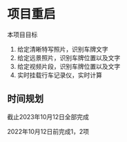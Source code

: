 # 项目重启

本项目目标
1. 给定清晰特写照片，识别车牌文字
2. 给定远景照片，识别车牌位置以及文字
3. 给定视频片段，识别车牌位置以及文字
4. 实时挂载行车记录仪，实时计算

## 时间规划
截止2023年10月12日全部完成

2022年10月12日前完成1，2项
